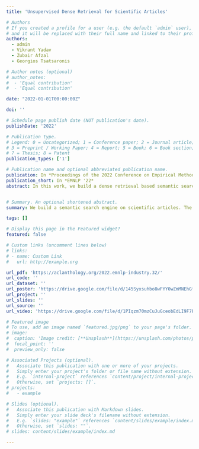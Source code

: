 ```yaml
---
title: 'Unsupervised Dense Retrieval for Scientific Articles'

# Authors
# If you created a profile for a user (e.g. the default `admin` user), write the username (folder name) here
# and it will be replaced with their full name and linked to their profile.
authors:
  - admin
  - Vikrant Yadav
  - Zubair Afzal
  - Georgios Tsatsaronis 

# Author notes (optional)
# author_notes:
#  - 'Equal contribution'
#  - 'Equal contribution'

date: "2022-01-01T00:00:00Z"

doi: ''

# Schedule page publish date (NOT publication's date).
publishDate: '2022'

# Publication type.
# Legend: 0 = Uncategorized; 1 = Conference paper; 2 = Journal article;
# 3 = Preprint / Working Paper; 4 = Report; 5 = Book; 6 = Book section;
# 7 = Thesis; 8 = Patent
publication_types: ['1']

# Publication name and optional abbreviated publication name.
publication: In *Proceedings of the 2022 Conference on Empirical Methods in Natural Language Processing Industry Track*
publication_short: In *EMNLP '22*
abstract: In this work, we build a dense retrieval based semantic search engine on scientific articles from Elsevier. The major challenge is that there is no labeled data for training and testing. We apply a state-of-the-art unsupervised dense retrieval model called Generative Pseudo Labeling that generates high-quality pseudo training labels. Furthermore, since the articles are unbalanced across different domains, we select passages from multiple domains to form balanced training data. For the evaluation, we create two test sets, one manually annotated and one automatically created from the meta-information of our data. We compare the semantic search engine with the currently deployed lexical search engine on the two test sets. The results of the experiment show that the semantic search engine trained with pseudo training labels can significantly improve search performance.


# Summary. An optional shortened abstract.
summary: We build a semantic search engine on scientific articles. The major challenge is that there is no labeled data for training and testing. We apply a state-of-the-art unsupervised dense retrieval model called Generative Pseudo Labeling that generates high-quality pseudo training labels.

tags: []

# Display this page in the Featured widget?
featured: false

# Custom links (uncomment lines below)
# links:
# - name: Custom Link
#   url: http://example.org

url_pdf: 'https://aclanthology.org/2022.emnlp-industry.32/'
url_code: ''
url_dataset: ''
url_poster: 'https://drive.google.com/file/d/145Syxsuhbo8wFYY0wZmMNEhGf8F9Ryvo/view?usp=drive_link'
url_project: ''
url_slides: ''
url_source: ''
url_video: 'https://drive.google.com/file/d/1PIqzm70mzCuJuGceobEdLI9F7FF4Gn2b/view?usp=drive_link'

# Featured image
# To use, add an image named `featured.jpg/png` to your page's folder.
# image:
#  caption: 'Image credit: [**Unsplash**](https://unsplash.com/photos/pLCdAaMFLTE)'
#  focal_point: ''
#  preview_only: false

# Associated Projects (optional).
#   Associate this publication with one or more of your projects.
#   Simply enter your project's folder or file name without extension.
#   E.g. `internal-project` references `content/project/internal-project/index.md`.
#   Otherwise, set `projects: []`.
# projects:
#   - example

# Slides (optional).
#   Associate this publication with Markdown slides.
#   Simply enter your slide deck's filename without extension.
#   E.g. `slides: "example"` references `content/slides/example/index.md`.
#   Otherwise, set `slides: ""`.
# slides: content/slides/example/index.md

---
```

